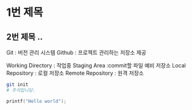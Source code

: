 # 1번 제목
## 2번 제목 .. 

Git : 버전 관리 시스템
Github : 프로젝트 관리하는 저장소 제공

Working Directory : 작업중
Staging Area :commit할 파일 예비 저장소
Local Repository : 로컬 저장소
Remote Repository : 원격 저장소


``` bash
git init
# 주석입니당.
```

``` c
printf("Hello world");
```